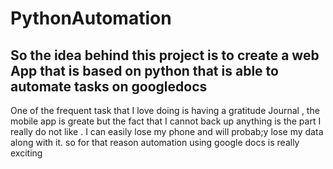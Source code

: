 # PythonAutomation
## So the idea behind this project is to create a web App that is based on python that is able to automate tasks on googledocs  
One of the frequent task that I love doing is having a gratitude Journal , the mobile app is greate but the fact that I cannot back up anything is the part 
I really do not like . I can easily lose my phone and will probab;y lose my data along with it. 
so for that reason automation using google docs is really exciting 
